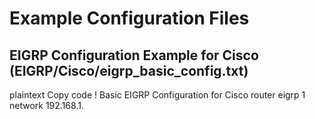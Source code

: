 
# Example Configuration Files

## EIGRP Configuration Example for Cisco (EIGRP/Cisco/eigrp_basic_config.txt)
plaintext
Copy code
! Basic EIGRP Configuration for Cisco
router eigrp 1
 network 192.168.1.

